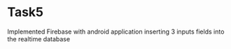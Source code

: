 # Task5
Implemented Firebase with android application inserting 3 inputs fields into the realtime database
